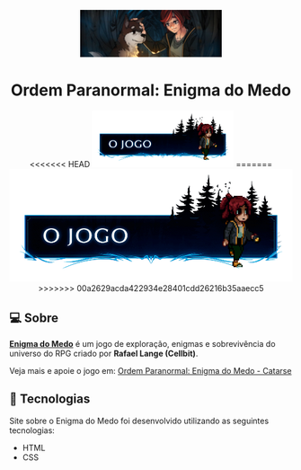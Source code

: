 <p align="center">
      <img src=".github/header.jpg" width="50%" alt="Header"/>
</p>

<h1 align="center">
    <strong>Ordem Paranormal: Enigma do Medo</strong>
</h1>

<p align="center">
<<<<<<< HEAD
      <img src=".github/banner.gif" width="50%" alt="Banner"/>
=======
      <img src=".github/banner.gif" width="100%" alt="Banner"/>
>>>>>>> 00a2629acda422934e28401cdd26216b35aaecc5
</p>

## 💻 Sobre

**[Enigma do Medo](https://www.catarse.me/ordem)** é um jogo de exploração, enigmas e sobrevivência do universo do RPG criado por **Rafael Lange (Cellbit)**.

Veja mais e apoie o jogo em: [Ordem Paranormal: Enigma do Medo - Catarse](https://www.catarse.me/ordem)

## 🚀 Tecnologias

Site sobre o Enigma do Medo foi desenvolvido utilizando as seguintes tecnologias:

- HTML
- CSS
